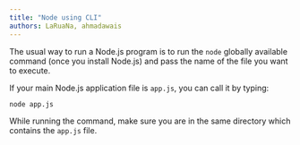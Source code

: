 ```yaml
---
title: "Node using CLI"
authors: LaRuaNa, ahmadawais
---
```


The usual way to run a Node.js program is to run the `node` globally available command (once you install Node.js) and pass the name of the file you want to execute.

If your main Node.js application file is `app.js`, you can call it by typing:

```bash
node app.js
```

While running the command, make sure you are in the same directory which contains the `app.js` file.
